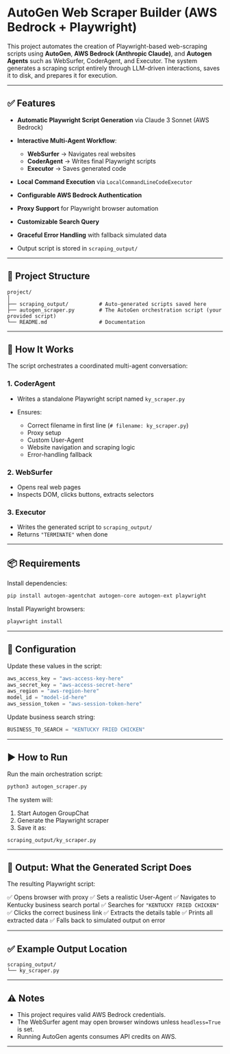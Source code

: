 
# AutoGen Web Scraper Builder (AWS Bedrock + Playwright)

This project automates the creation of Playwright-based web-scraping scripts using **AutoGen**, **AWS Bedrock (Anthropic Claude)**, and **Autogen Agents** such as WebSurfer, CoderAgent, and Executor.
The system generates a scraping script entirely through LLM-driven interactions, saves it to disk, and prepares it for execution.

---

## ✅ Features

* **Automatic Playwright Script Generation** via Claude 3 Sonnet (AWS Bedrock)
* **Interactive Multi-Agent Workflow**:

  * **WebSurfer** → Navigates real websites
  * **CoderAgent** → Writes final Playwright scripts
  * **Executor** → Saves generated code
* **Local Command Execution** via `LocalCommandLineCodeExecutor`
* **Configurable AWS Bedrock Authentication**
* **Proxy Support** for Playwright browser automation
* **Customizable Search Query**
* **Graceful Error Handling** with fallback simulated data
* Output script is stored in `scraping_output/`

---

## 📁 Project Structure

```
project/
│
├── scraping_output/          # Auto-generated scripts saved here
├── autogen_scraper.py        # The AutoGen orchestration script (your provided script)
└── README.md                 # Documentation
```

---

## 🚀 How It Works

The script orchestrates a coordinated multi-agent conversation:

### **1. CoderAgent**

* Writes a standalone Playwright script named `ky_scraper.py`
* Ensures:

  * Correct filename in first line (`# filename: ky_scraper.py`)
  * Proxy setup
  * Custom User-Agent
  * Website navigation and scraping logic
  * Error-handling fallback

### **2. WebSurfer**

* Opens real web pages
* Inspects DOM, clicks buttons, extracts selectors

### **3. Executor**

* Writes the generated script to `scraping_output/`
* Returns `"TERMINATE"` when done

---

## 📦 Requirements

Install dependencies:

```bash
pip install autogen-agentchat autogen-core autogen-ext playwright
```

Install Playwright browsers:

```bash
playwright install
```

---

## 🔧 Configuration

Update these values in the script:

```python
aws_access_key = "aws-access-key-here"
aws_secret_key = "aws-access-secret-here"
aws_region = "aws-region-here"
model_id = "model-id-here"
aws_session_token = "aws-session-token-here"
```

Update business search string:

```python
BUSINESS_TO_SEARCH = "KENTUCKY FRIED CHICKEN"
```

---

## ▶️ How to Run

Run the main orchestration script:

```bash
python3 autogen_scraper.py
```

The system will:

1. Start Autogen GroupChat
2. Generate the Playwright scraper
3. Save it as:

```
scraping_output/ky_scraper.py
```

---

## 🧩 Output: What the Generated Script Does

The resulting Playwright script:

✅ Opens browser with proxy
✅ Sets a realistic User-Agent
✅ Navigates to Kentucky business search portal
✅ Searches for `"KENTUCKY FRIED CHICKEN"`
✅ Clicks the correct business link
✅ Extracts the details table
✅ Prints all extracted data
✅ Falls back to simulated output on error

---

## ✅ Example Output Location

```
scraping_output/
└── ky_scraper.py
```

---

## ⚠️ Notes

* This project requires valid AWS Bedrock credentials.
* The WebSurfer agent may open browser windows unless `headless=True` is set.
* Running AutoGen agents consumes API credits on AWS.

---

